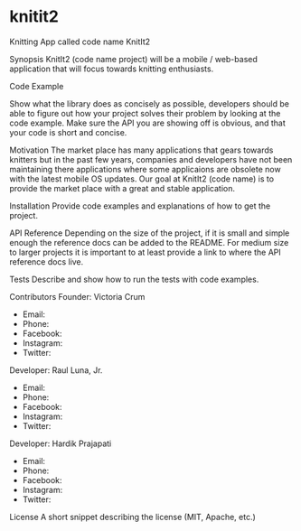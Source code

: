 # knitit2
Knitting App called code name KnitIt2

Synopsis
KnitIt2 (code name project) will be a mobile / web-based application that will focus towards knitting enthusiasts.

Code Example

Show what the library does as concisely as possible, developers should be able to figure out how your project solves their problem by looking at the code example. Make sure the API you are showing off is obvious, and that your code is short and concise.

Motivation
The market place has many applications that gears towards knitters but in the past few years, companies and developers have not been maintaining there applications where some applicaions are obsolete now with the latest mobile OS updates. Our goal at KnitIt2 (code name) is to provide the market place with a great and stable application.

Installation
Provide code examples and explanations of how to get the project.

API Reference
Depending on the size of the project, if it is small and simple enough the reference docs can be added to the README. For medium size to larger projects it is important to at least provide a link to where the API reference docs live.

Tests
Describe and show how to run the tests with code examples.

Contributors
Founder: Victoria Crum
- Email:
- Phone:
- Facebook:
- Instagram:
- Twitter:

Developer: Raul Luna, Jr.
- Email:
- Phone:
- Facebook:
- Instagram:
- Twitter:

Developer: Hardik Prajapati
- Email:
- Phone:
- Facebook:
- Instagram:
- Twitter:

License
A short snippet describing the license (MIT, Apache, etc.)
